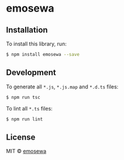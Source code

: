 #  emosewa

## Installation

To install this library, run:

```bash
$ npm install emosewa --save
```

## Development

To generate all `*.js`, `*.js.map` and `*.d.ts` files:

```bash
$ npm run tsc
```

To lint all `*.ts` files:

```bash
$ npm run lint
```

## License

MIT © [emosewa](tilgaaleksandr@meta.ua)

